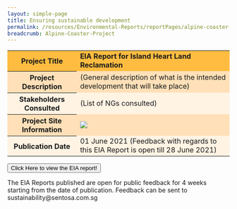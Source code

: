 ```yaml
---
layout: simple-page 
title: Ensuring sustainable development 
permalink: /resources/Environmental-Reports/reportPages/alpine-coaster-project/
breadcrumb: Alpine-Coaster-Project
---
```

<table id="eia_reportTable">
  <tr style="background-color: #ffbc40; font-weight: bold;">
    <th>Project Title</th>
    <td >EIA Report for Island Heart Land Reclamation</td>
  </tr>
  <tr style="background-color: #ffe0b8;">
    <th>Project Description</th>
    <td>(General description of what is the intended development that will take place)</td>
  </tr>
  <tr style="background-color: #fff3e3;">
    <th>Stakeholders Consulted</th>
    <td>(List of NGs consulted)</td>
  </tr>
  <tr style="background-color: #ffe0b8;">
    <th>Project Site Information</th>
    <td><img src="/images/what-we-do/fun-sentosa/sentosa-nd.jpg"/></td>
  </tr>
  <tr style="background-color: #fff3e3;">
    <th>Publication Date</th>
    <td>01 June 2021 (Feedback with regards to this EIA Report is open till 28 June 2021)</td>
  </tr>
</table>
<div id="getReportButton">
  <form method="get" action="https://isomer-sentosa-staging.netlify.app/resources/news/files/20200311_Media_Release_IA_Waiver_Business_Support.pdf">
    <button id="eia_getReport" type="submit">Click Here to view the EIA report!</button>
  </form>
</div>

<div id="eiaFeedback">
  <p>The EIA Reports published are open for public feedback for 4 weeks starting from the date of publication. Feedback can be sent to <a mailto="sustainability@sentosa.com.sg">sustainability@sentosa.com.sg</a></p>
</div>
